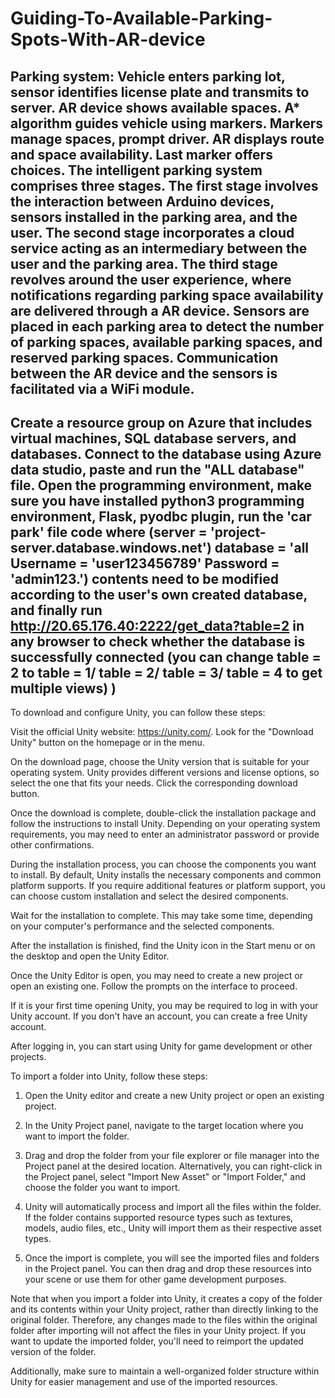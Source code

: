 # Guiding-To-Available-Parking-Spots-With-AR-device
Parking system: Vehicle enters parking lot, sensor identifies license plate and transmits to server. AR device shows available spaces. A* algorithm guides vehicle using markers. Markers manage spaces, prompt driver. AR displays route and space availability. Last marker offers choices.
The intelligent parking system comprises three stages. The first stage involves the interaction between Arduino devices, sensors installed in the parking area, and the user. The second stage incorporates a cloud service acting as an intermediary between the user and the parking area. The third stage revolves around the user experience, where notifications regarding parking space availability are delivered through a AR device. Sensors are placed in each parking area to detect the number of parking spaces, available parking spaces, and reserved parking spaces. Communication between the AR device and the sensors is facilitated via a WiFi module.
---------------------------------------------------------------------------------------------------------------------------------------------------------------------
Create a resource group on Azure that includes virtual machines, SQL database servers, and databases. Connect to the database using Azure data studio, paste and run the "ALL database" file. Open the programming environment, make sure you have installed python3 programming environment, Flask, pyodbc plugin, run the 'car park' file code where (server = 'project-server.database.windows.net')
database = 'all
Username = 'user123456789'
Password = 'admin123.') contents need to be modified according to the user's own created database, and finally run http://20.65.176.40:2222/get_data?table=2 in any browser to check whether the database is successfully connected (you can change table = 2 to table = 1/ table = 2/ table = 3/ table = 4 to get multiple views) )
---------------------------------------------------------------------------------------------------------------------------------------------------------------------
To download and configure Unity, you can follow these steps:

Visit the official Unity website: https://unity.com/. Look for the "Download Unity" button on the homepage or in the menu.

On the download page, choose the Unity version that is suitable for your operating system. Unity provides different versions and license options, so select the one that fits your needs. Click the corresponding download button.

Once the download is complete, double-click the installation package and follow the instructions to install Unity. Depending on your operating system requirements, you may need to enter an administrator password or provide other confirmations.

During the installation process, you can choose the components you want to install. By default, Unity installs the necessary components and common platform supports. If you require additional features or platform support, you can choose custom installation and select the desired components.

Wait for the installation to complete. This may take some time, depending on your computer's performance and the selected components.

After the installation is finished, find the Unity icon in the Start menu or on the desktop and open the Unity Editor.

Once the Unity Editor is open, you may need to create a new project or open an existing one. Follow the prompts on the interface to proceed.

If it is your first time opening Unity, you may be required to log in with your Unity account. If you don't have an account, you can create a free Unity account.

After logging in, you can start using Unity for game development or other projects.

To import a folder into Unity, follow these steps:

1. Open the Unity editor and create a new Unity project or open an existing project.

2. In the Unity Project panel, navigate to the target location where you want to import the folder.

3. Drag and drop the folder from your file explorer or file manager into the Project panel at the desired location. Alternatively, you can right-click in the Project panel, select "Import New Asset" or "Import Folder," and choose the folder you want to import.

4. Unity will automatically process and import all the files within the folder. If the folder contains supported resource types such as textures, models, audio files, etc., Unity will import them as their respective asset types.

5. Once the import is complete, you will see the imported files and folders in the Project panel. You can then drag and drop these resources into your scene or use them for other game development purposes.

Note that when you import a folder into Unity, it creates a copy of the folder and its contents within your Unity project, rather than directly linking to the original folder. Therefore, any changes made to the files within the original folder after importing will not affect the files in your Unity project. If you want to update the imported folder, you'll need to reimport the updated version of the folder.

Additionally, make sure to maintain a well-organized folder structure within Unity for easier management and use of the imported resources.


